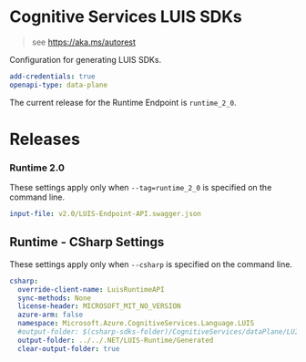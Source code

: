 # Cognitive Services LUIS SDKs

> see https://aka.ms/autorest

Configuration for generating LUIS SDKs.

``` yaml
add-credentials: true
openapi-type: data-plane
```

The current release for the Runtime Endpoint is `runtime_2_0`.

# Releases

### Runtime 2.0
These settings apply only when `--tag=runtime_2_0` is specified on the command line.

``` yaml $(tag) == 'runtime_2_0'
input-file: v2.0/LUIS-Endpoint-API.swagger.json
```

## Runtime - CSharp Settings
These settings apply only when `--csharp` is specified on the command line.
``` yaml $(tag) == 'runtime_2_0' && $(csharp)
csharp:
  override-client-name: LuisRuntimeAPI
  sync-methods: None
  license-header: MICROSOFT_MIT_NO_VERSION
  azure-arm: false
  namespace: Microsoft.Azure.CognitiveServices.Language.LUIS
  #output-folder: $(csharp-sdks-folder)/CognitiveServices/dataPlane/LUIS/LUIS-Runtime/Generated
  output-folder: ../../.NET/LUIS-Runtime/Generated
  clear-output-folder: true
```
